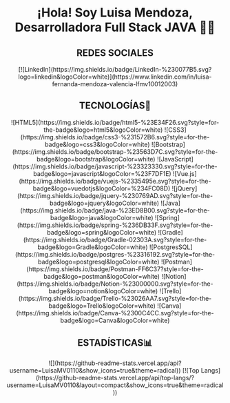 <div align="center">
<h1 align="center">¡Hola! Soy Luisa Mendoza, Desarrolladora Full Stack JAVA 👋😎</h1>
  
<h2 align="center">REDES SOCIALES</h2>
[![LinkedIn](https://img.shields.io/badge/LinkedIn-%230077B5.svg?logo=linkedin&logoColor=white)](https://www.linkedin.com/in/luisa-fernanda-mendoza-valencia-lfmv10012003)
  
<h2 align="center">TECNOLOGÍAS🤖</h2>
![HTML5](https://img.shields.io/badge/html5-%23E34F26.svg?style=for-the-badge&logo=html5&logoColor=white) ![CSS3](https://img.shields.io/badge/css3-%231572B6.svg?style=for-the-badge&logo=css3&logoColor=white) ![Bootstrap](https://img.shields.io/badge/bootstrap-%23563D7C.svg?style=for-the-badge&logo=bootstrap&logoColor=white) ![JavaScript](https://img.shields.io/badge/javascript-%23323330.svg?style=for-the-badge&logo=javascript&logoColor=%23F7DF1E) ![Vue.js](https://img.shields.io/badge/vuejs-%2335495e.svg?style=for-the-badge&logo=vuedotjs&logoColor=%234FC08D) ![jQuery](https://img.shields.io/badge/jquery-%230769AD.svg?style=for-the-badge&logo=jquery&logoColor=white) ![Java](https://img.shields.io/badge/java-%23ED8B00.svg?style=for-the-badge&logo=java&logoColor=white) ![Spring](https://img.shields.io/badge/spring-%236DB33F.svg?style=for-the-badge&logo=spring&logoColor=white) ![Gradle](https://img.shields.io/badge/Gradle-02303A.svg?style=for-the-badge&logo=Gradle&logoColor=white) ![PostgresSQL](https://img.shields.io/badge/postgres-%23316192.svg?style=for-the-badge&logo=postgresql&logoColor=white) ![Postman](https://img.shields.io/badge/Postman-FF6C37?style=for-the-badge&logo=postman&logoColor=white) ![Notion](https://img.shields.io/badge/Notion-%23000000.svg?style=for-the-badge&logo=notion&logoColor=white) ![Trello](https://img.shields.io/badge/Trello-%23026AA7.svg?style=for-the-badge&logo=Trello&logoColor=white) ![Canva](https://img.shields.io/badge/Canva-%2300C4CC.svg?style=for-the-badge&logo=Canva&logoColor=white)


<h2 align="center">ESTADÍSTICAS📊</h2>
![](https://github-readme-stats.vercel.app/api?username=LuisaMV0110&show_icons=true&theme=radical))
[![Top Langs](https://github-readme-stats.vercel.app/api/top-langs/?username=LuisaMV0110&layout=compact&show_icons=true&theme=radical))
</div>

